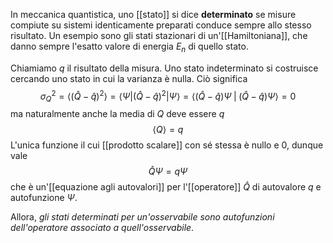 In meccanica quantistica, uno [[stato]] si dice **determinato** se misure compiute su sistemi identicamente preparati conduce sempre allo stesso risultato. Un esempio sono gli stati stazionari di un'[[Hamiltoniana]], che danno sempre l'esatto valore di energia $E_{n}$ di quello stato.

Chiamiamo $q$ il risultato della misura. Uno stato indeterminato si costruisce cercando uno stato in cui la varianza è nulla. Ciò significa
$$\sigma^{2}_{Q}=\langle (\hat{Q}- \hat{q})^{2} \rangle=\langle \Psi| (\hat{Q}-\hat{q})^{2}|\Psi\rangle=\langle (\hat{Q}-\hat{q})\Psi \;|\;(\hat{Q}-\hat{q})\Psi\rangle=0$$
ma naturalmente anche la media di $Q$ deve essere $q$
$$\left\langle Q \right\rangle=q$$
L'unica funzione il cui [[prodotto scalare]] con sé stessa è nullo e 0, dunque vale
$$\hat{Q}\Psi=q\Psi$$
che è un'[[equazione agli autovalori]] per l'[[operatore]] $\hat{Q}$ di autovalore $q$ e autofunzione $\Psi$.

Allora, *gli stati determinati per un'osservabile sono autofunzioni dell'operatore associato a quell'osservabile*.